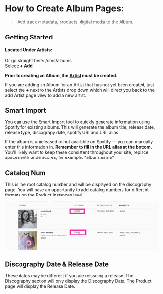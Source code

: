 # How to Create Album Pages:
> Add track metadata, products, digital media to the Album. 


## Getting Started
#### Located Under Artists: <br />
Or go straight here:  /cms/albums <br />
Select: **+ Add** <br />

**Prior to creating an Album, the [Artist](artist_page.md) must be created.** 

If you are adding an Album for an Artist that has not yet been created, just select the **+** next to the Artists drop down which will direct you back to the add Artist page view to add a new artist. 

## Smart Import 
You can use the Smart Import tool to quickly generate information using Spotify for existing albums. This will generate the album title, release date, release type, discograpy date, spotify URI and URL alias. 

If the album is unreleased or not available on Spotify &mdash; you can manually enter this information in. **Remember to fill in the URL alias at the bottom.** You'll likely want to keep these consistent throughout your site, replace spaces with underscores, for example: "album_name"

## Catalog Num
This is the root catalog number and will be displayed on the discography page. You will have an opportunity to add catalog numbers for different formats on the Product Instances level. 

![](views/discography_catalog.png)

## Discography Date & Release Date
These dates may be different if you are reissuing a release. The Discography section will only display the Discography Date. The Product page will display the Release Date.  
